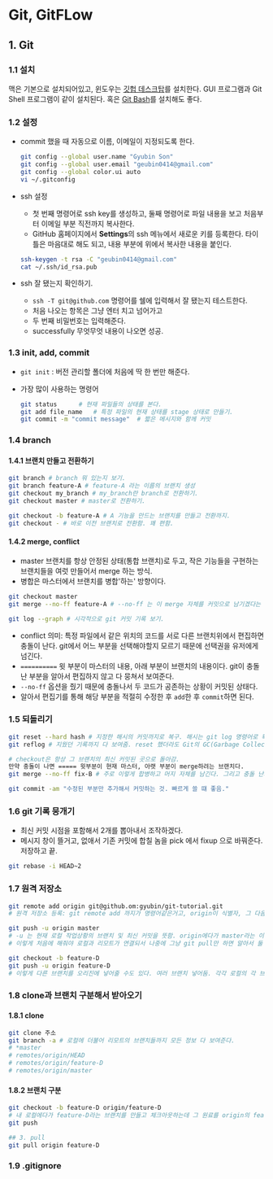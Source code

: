 # Git, GitFLow

## 1. Git

### 1.1 설치

맥은 기본으로 설치되어있고, 윈도우는 [깃헙 데스크탑](https://desktop.github.com/)를 설치한다. GUI 프로그램과 Git Shell 프로그램이 같이 설치된다. 혹은 [Git Bash](https://git-for-windows.github.io/)를 설치해도 좋다.

### 1.2 설정

- commit 했을 때 자동으로 이름, 이메일이 지정되도록 한다.

    ```sh
    git config --global user.name "Gyubin Son"
    git config --global user.email "geubin0414@gmail.com"
    git config --global color.ui auto
    vi ~/.gitconfig
    ```

- ssh 설정
    + 첫 번째 명령어로 ssh key를 생성하고, 둘째 명령어로 파일 내용을 보고 처음부터 이메일 부분 직전까지 복사한다.
    + GitHub 홈페이지에서 **Settings**의 ssh 메뉴에서 새로운 키를 등록한다. 타이틀은 마음대로 해도 되고, 내용 부분에 위에서 복사한 내용을 붙인다.

    ```sh
    ssh-keygen -t rsa -C "geubin0414@gmail.com"
    cat ~/.ssh/id_rsa.pub
    ```

- ssh 잘 됐는지 확인하기.
    + `ssh -T git@github.com` 명령어를 쉘에 입력해서 잘 됐는지 테스트한다.
    + 처음 나오는 항목은 그냥 엔터 치고 넘어가고
    + 두 번째 비밀번호는 입력해준다.
    + successfully 무엇무엇 내용이 나오면 성공.

### 1.3 init, add, commit

- `git init` : 버전 관리할 폴더에 처음에 딱 한 번만 해준다.
- 가장 많이 사용하는 명령어

    ```sh
    git status      # 현재 파일들의 상태를 본다.
    git add file_name   # 특정 파일의 현재 상태를 stage 상태로 만들기.
    git commit -m "commit message"  # 짧은 메시지와 함께 커밋
    ```

### 1.4 branch

#### 1.4.1 브랜치 만들고 전환하기

```sh
git branch # branch 뭐 있는지 보기.
git branch feature-A # feature-A 라는 이름의 브랜치 생성
git checkout my_branch # my_branch란 branch로 전환하기.
git checkout master # master로 전환하기.

git checkout -b feature-A # A 기능을 만드는 브랜치를 만들고 전환까지.
git checkout - # 바로 이전 브랜치로 전환함. 꽤 편함.
```

#### 1.4.2 merge, conflict

- master 브랜치를 항상 안정된 상태(통합 브랜치)로 두고, 작은 기능들을 구현하는 브랜치들을 여럿 만들어서 merge 하는 방식.
- 병합은 마스터에서 브랜치를 병합'하는' 방향이다.

```sh
git checkout master 
git merge --no-ff feature-A # --no-ff 는 이 merge 자체를 커밋으로 남기겠다는 것. 옵션 안주면 commit 없이 머지만 된다.

git log --graph # 시각적으로 git 커밋 기록 보기.
```

- conflict 의미: 특정 파일에서 같은 위치의 코드를 서로 다른 브랜치위에서 편집하면 충돌이 난다. git에서 어느 부분을 선택해야할지 모르기 때문에 선택권을 유저에게 넘긴다.
- `==========` 윗 부분이 마스터의 내용, 아래 부분이 브랜치의 내용이다. git이 충돌난 부분을 알아서 편집하지 않고 다 뭉쳐서 보여준다.
- `--no-ff` 옵션을 줬기 때문에 충돌나서 두 코드가 공존하는 상황이 커밋된 상태다.
- 알아서 편집기를 통해 해당 부분을 적절히 수정한 후 `add`한 후 `commit`하면 된다.

### 1.5 되돌리기

```sh
git reset --hard hash # 지정한 해시의 커밋까지로 복구. 해시는 git log 명령어로 확인할 수 있다.
git reflog # 지웠던 기록까지 다 보여줌. reset 했더라도 Git의 GC(Garbage Collection)가 로그 안 지웠다면. 미래로 복구 역시 reset으로.

# checkout은 항상 그 브랜치의 최신 커밋된 곳으로 돌아감.
만약 충돌이 나면 ===== 윗부분이 현재 마스터, 아랫 부분이 merge하려는 브랜치다.
git merge --no-ff fix-B # 주로 이렇게 합병하고 머지 자체를 남긴다. 그리고 충돌 난거 수정한다음에 "fix conflict"로 다시 커밋.

git commit -am "수정된 부분만 추가해서 커밋하는 것. 빠르게 쓸 떄 좋음."
```

### 1.6 git 기록 뭉개기

- 최신 커밋 시점을 포함해서 2개를 뽑아내서 조작하겠다.
- 메시지 창이 뜰거고, 없애서 기존 커밋에 합칠 놈을 pick 에서 fixup 으로 바꿔준다. 저장하고 끝.

```sh
git rebase -i HEAD~2
```

### 1.7 원격 저장소

```sh
git remote add origin git@github.om:gyubin/git-tutorial.git
# 원격 저장소 등록: git remote add 까지가 명령어같은거고, origin이 식별자, 그 다음이 위치 주소.

git push -u origin master
# -u 는 현재 로컬 작업상황의 브랜치 및 최신 커밋을 뜻함. origin에다가 master라는 이름으로 push하겠다는 의미.
# 이렇게 처음에 해줘야 로컬과 리모트가 연결되서 나중에 그냥 git pull만 하면 알아서 둘 간의 연결을 보고 바로 당겨온다.

git checkout -b feature-D
git push -u origin feature-D
# 이렇게 다른 브랜치를 오리진에 넣어줄 수도 있다. 여러 브랜치 넣어둠. 각각 로컬의 각 브랜치로 연결돼있는것.
```

### 1.8 clone과 브랜치 구분해서 받아오기

#### 1.8.1 clone

```sh
git clone 주소
git branch -a # 로컬에 더불어 리모트의 브랜치들까지 모든 정보 다 보여준다.
# *master
# remotes/origin/HEAD
# remotes/origin/feature-D
# remotes/origin/master
```

#### 1.8.2 브랜치 구분

```sh
git checkout -b feature-D origin/feature-D
# 내 로컬에다가 feature-D라는 브랜치를 만들고 체크아웃하는데 그 원료를 origin의 feature-D로 하겠다는 의미.
git push

## 3. pull
git pull origin feature-D
```

### 1.9 .gitignore
